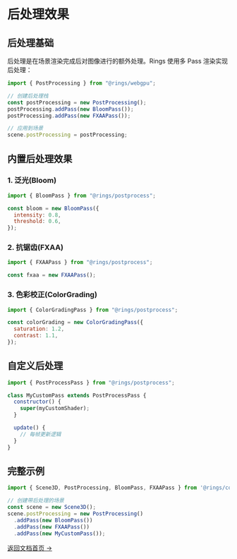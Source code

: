 # 后处理效果

## 后处理基础

后处理是在场景渲染完成后对图像进行的额外处理。Rings 使用多 Pass 渲染实现后处理：

```javascript
import { PostProcessing } from "@rings/webgpu";

// 创建后处理栈
const postProcessing = new PostProcessing();
postProcessing.addPass(new BloomPass());
postProcessing.addPass(new FXAAPass());

// 应用到场景
scene.postProcessing = postProcessing;
```

## 内置后处理效果

### 1. 泛光(Bloom)

```javascript
import { BloomPass } from "@rings/postprocess";

const bloom = new BloomPass({
  intensity: 0.8,
  threshold: 0.6,
});
```

### 2. 抗锯齿(FXAA)

```javascript
import { FXAAPass } from "@rings/postprocess";

const fxaa = new FXAAPass();
```

### 3. 色彩校正(ColorGrading)

```javascript
import { ColorGradingPass } from "@rings/postprocess";

const colorGrading = new ColorGradingPass({
  saturation: 1.2,
  contrast: 1.1,
});
```

## 自定义后处理

```javascript
import { PostProcessPass } from "@rings/postprocess";

class MyCustomPass extends PostProcessPass {
  constructor() {
    super(myCustomShader);
  }

  update() {
    // 每帧更新逻辑
  }
}
```

## 完整示例

```javascript
import { Scene3D, PostProcessing, BloomPass, FXAAPass } from '@rings/core';

// 创建带后处理的场景
const scene = new Scene3D();
scene.postProcessing = new PostProcessing()
  .addPass(new BloomPass())
  .addPass(new FXAAPass())
  .addPass(new MyCustomPass());
```

[返回文档首页 →](/)
